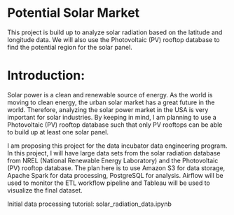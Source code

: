 # Potential Solar Market
This project is build up to analyze solar radiation based on the latitude and longitude data. We will also use the Photovoltaic (PV) rooftop database to find the potential region for the solar panel.

# Introduction: 
Solar power is a clean and  renewable source of energy. As the world is moving to clean energy, the urban solar market has a great future in the world.
Therefore, analyzing the solar power market in the USA is very important for solar industries. By keeping in mind, I am planning to use a  Photovoltaic (PV) rooftop database such that only PV rooftops can be able to build up at least one solar panel.


I am proposing this project for the data incubator data engineering program. In this project, I will have large data sets from the solar radiation database from NREL (National Renewable Energy Laboratory) and the Photovoltaic (PV) rooftop database. The plan here is to use Amazon S3 for data storage, Apache Spark for data processing, PostgreSQL for analysis.  Airflow will be used to monitor the ETL workflow pipeline and Tableau will be used to visualize the final dataset.


Initial data processing tutorial: solar_radiation_data.ipynb
